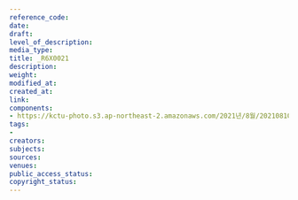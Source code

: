 ```yaml
---
reference_code: 
date: 
draft: 
level_of_description: 
media_type: 
title: _R6X0021
description: 
weight: 
modified_at: 
created_at: 
link: 
components:
- https://kctu-photo.s3.ap-northeast-2.amazonaws.com/2021년/8월/20210810_2021년+22기+민주노총+중앙통일선봉대+발대식/_R6X0021.jpg
tags:
- 
creators: 
subjects: 
sources: 
venues: 
public_access_status: 
copyright_status: 
---
```

